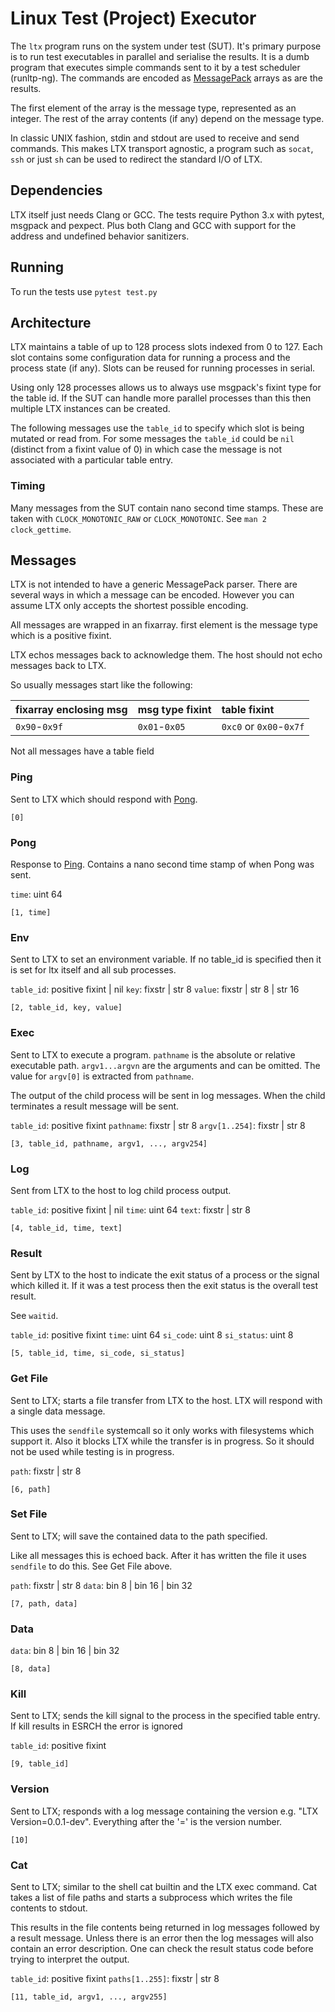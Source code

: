 # Linux Test (Project) Executor

The `ltx` program runs on the system under test (SUT). It's primary
purpose is to run test executables in parallel and serialise the
results. It is a dumb program that executes simple commands sent to it
by a test scheduler (runltp-ng). The commands are encoded as
[MessagePack](https://github.com/msgpack/msgpack/blob/master/spec.md)
arrays as are the results.

The first element of the array is the message type, represented as an
integer. The rest of the array contents (if any) depend on the message
type.

In classic UNIX fashion, stdin and stdout are used to receive and send
commands. This makes LTX transport agnostic, a program such as
`socat`, `ssh` or just `sh` can be used to redirect the standard I/O
of LTX.

## Dependencies

LTX itself just needs Clang or GCC. The tests require Python 3.x with
pytest, msgpack and pexpect. Plus both Clang and GCC with support for
the address and undefined behavior sanitizers.

## Running

To run the tests use `pytest test.py`

## Architecture

LTX maintains a table of up to 128 process slots indexed from 0
to 127. Each slot contains some configuration data for running a
process and the process state (if any). Slots can be reused for
running processes in serial.

Using only 128 processes allows us to always use msgpack's fixint type
for the table id. If the SUT can handle more parallel processes than
this then multiple LTX instances can be created.

The following messages use the `table_id` to specify which slot is
being mutated or read from. For some messages the `table_id` could be
`nil` (distinct from a fixint value of 0) in which case the message is
not associated with a particular table entry.

### Timing

Many messages from the SUT contain nano second time stamps. These are
taken with `CLOCK_MONOTONIC_RAW` or `CLOCK_MONOTONIC`. See `man 2
clock_gettime`.

## Messages

LTX is not intended to have a generic MessagePack parser. There are
several ways in which a message can be encoded. However you can assume
LTX only accepts the shortest possible encoding.

All messages are wrapped in an fixarray. first element is the message
type which is a positive fixint.

LTX echos messages back to acknowledge them. The host should not echo
messages back to LTX.

So usually messages start like the following:

| fixarray enclosing msg | msg type fixint | table fixint            |
|:-----------------------|:----------------|:------------------------|
| `0x90`-`0x9f`          | `0x01`-`0x05`   | `0xc0` or `0x00`-`0x7f` |

Not all messages have a table field

### Ping

Sent to LTX which should respond with [Pong](#Pong).

`[0]`

### Pong

Response to [Ping](#Ping). Contains a nano second time stamp of when
Pong was sent.

`time`: uint 64

`[1, time]`

### Env

Sent to LTX to set an environment variable. If no table_id is
specified then it is set for ltx itself and all sub processes.

`table_id`: positive fixint | nil
`key`: fixstr | str 8
`value`: fixstr | str 8 | str 16

`[2, table_id, key, value]`

### Exec

Sent to LTX to execute a program. `pathname` is the absolute or
relative executable path. `argv1...argvn` are the arguments and can be
omitted. The value for `argv[0]` is extracted from `pathname`.

The output of the child process will be sent in log messages. When the
child terminates a result message will be sent.

`table_id`: positive fixint
`pathname`: fixstr | str 8
`argv[1..254]`: fixstr | str 8

`[3, table_id, pathname, argv1, ..., argv254]`

### Log

Sent from LTX to the host to log child process output.

`table_id`: positive fixint | nil
`time`: uint 64
`text`: fixstr | str 8

`[4, table_id, time, text]`

### Result

Sent by LTX to the host to indicate the exit status of a process or
the signal which killed it. If it was a test process then the exit
status is the overall test result.

See `waitid`.

`table_id`:  positive fixint
`time`: uint 64
`si_code`: uint 8
`si_status`: uint 8

`[5, table_id, time, si_code, si_status]`

### Get File

Sent to LTX; starts a file transfer from LTX to the host. LTX will
respond with a single data message.

This uses the `sendfile` systemcall so it only works with filesystems
which support it. Also it blocks LTX while the transfer is in
progress. So it should not be used while testing is in progress.

`path`: fixstr | str 8

`[6, path]`

### Set File

Sent to LTX; will save the contained data to the path specified.

Like all messages this is echoed back. After it has written the file
it uses `sendfile` to do this. See Get File above.

`path`: fixstr | str 8
`data`: bin 8 | bin 16 | bin 32

`[7, path, data]`

### Data

`data`: bin 8 | bin 16 | bin 32

`[8, data]`

### Kill

Sent to LTX; sends the kill signal to the process in the specified
table entry. If kill results in ESRCH the error is ignored

`table_id`: positive fixint

`[9, table_id]`

### Version

Sent to LTX; responds with a log message containing the version
e.g. "LTX Version=0.0.1-dev". Everything after the '=' is the version
number.

`[10]`

### Cat

Sent to LTX; similar to the shell cat builtin and the LTX exec
command. Cat takes a list of file paths and starts a subprocess which
writes the file contents to stdout.

This results in the file contents being returned in log messages
followed by a result message. Unless there is an error then the log
messages will also contain an error description. One can check the result
status code before trying to interpret the output.

`table_id`: positive fixint
`paths[1..255]`: fixstr | str 8

`[11, table_id, argv1, ..., argv255]`

